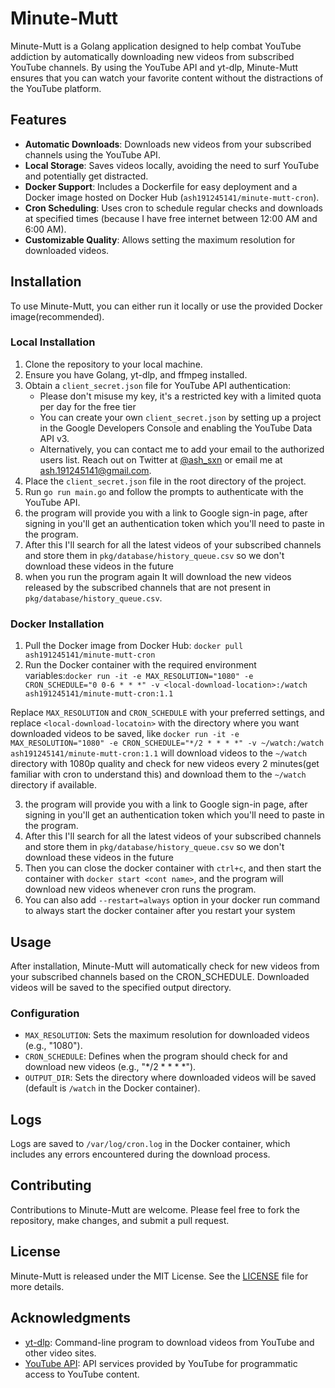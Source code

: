 # Minute-Mutt

Minute-Mutt is a Golang application designed to help combat YouTube addiction by automatically downloading new videos from subscribed YouTube channels. By using the YouTube API and yt-dlp, Minute-Mutt ensures that you can watch your favorite content without the distractions of the YouTube platform.

## Features

- **Automatic Downloads**: Downloads new videos from your subscribed channels using the YouTube API.
- **Local Storage**: Saves videos locally, avoiding the need to surf YouTube and potentially get distracted.
- **Docker Support**: Includes a Dockerfile for easy deployment and a Docker image hosted on Docker Hub (`ash191245141/minute-mutt-cron`).
- **Cron Scheduling**: Uses cron to schedule regular checks and downloads at specified times (because I have free internet between 12:00 AM and 6:00 AM).
- **Customizable Quality**: Allows setting the maximum resolution for downloaded videos.

## Installation

To use Minute-Mutt, you can either run it locally or use the provided Docker image(recommended).

### Local Installation

1. Clone the repository to your local machine.
2. Ensure you have Golang, yt-dlp, and ffmpeg installed.
3. Obtain a `client_secret.json` file for YouTube API authentication:
   - Please don't misuse my key, it's a restricted key with a limited quota per day for the free tier
   - You can create your own `client_secret.json` by setting up a project in the Google Developers Console and enabling the YouTube Data API v3.
   - Alternatively, you can contact me to add your email to the authorized users list. Reach out on Twitter at [@ash_sxn](https://twitter.com/ash_sxn) or email me at ash.191245141@gmail.com.
5. Place the `client_secret.json` file in the root directory of the project.
6. Run `go run main.go` and follow the prompts to authenticate with the YouTube API.
7. the program will provide you with a link to Google sign-in page, after signing in you'll get an authentication token which you'll need to paste in the program.
8. After this I'll search for all the latest videos of your subscribed channels and store them in `pkg/database/history_queue.csv` so we don't download these videos in the future
9. when you run the program again It will download the new videos released by the subscribed channels that are not present in `pkg/database/history_queue.csv`.

### Docker Installation

1. Pull the Docker image from Docker Hub: `docker pull ash191245141/minute-mutt-cron`
2. Run the Docker container with the required environment variables:`docker run -it -e MAX_RESOLUTION="1080" -e CRON_SCHEDULE="0 0-6 * * *" -v <local-download-location>:/watch ash191245141/minute-mutt-cron:1.1`

Replace `MAX_RESOLUTION` and `CRON_SCHEDULE` with your preferred settings, and replace `<local-download-locatoin>` with the directory where you want downloaded videos to be saved, like `docker run -it -e MAX_RESOLUTION="1080" -e CRON_SCHEDULE="*/2 * * * *" -v ~/watch:/watch ash191245141/minute-mutt-cron:1.1` will download videos to the `~/watch` directory with 1080p quality and check for new videos every 2 minutes(get familiar with cron to understand this) and download them to the `~/watch` directory if available.

3. the program will provide you with a link to Google sign-in page, after signing in you'll get an authentication token which you'll need to paste in the program.
4. After this I'll search for all the latest videos of your subscribed channels and store them in `pkg/database/history_queue.csv` so we don't download these videos in the future
5. Then you can close the docker container with `ctrl+c`, and then start the container with `docker start <cont name>`, and the program will download new videos whenever cron runs the program.
6. You can also add `--restart=always` option in your docker run command to always start the docker container after you restart your system
## Usage

After installation, Minute-Mutt will automatically check for new videos from your subscribed channels based on the CRON_SCHEDULE. Downloaded videos will be saved to the specified output directory.

### Configuration

- `MAX_RESOLUTION`: Sets the maximum resolution for downloaded videos (e.g., "1080").
- `CRON_SCHEDULE`: Defines when the program should check for and download new videos (e.g., "*/2 * * * *").
- `OUTPUT_DIR`: Sets the directory where downloaded videos will be saved (default is `/watch` in the Docker container).

## Logs

Logs are saved to `/var/log/cron.log` in the Docker container, which includes any errors encountered during the download process.

## Contributing

Contributions to Minute-Mutt are welcome. Please feel free to fork the repository, make changes, and submit a pull request.

## License

Minute-Mutt is released under the MIT License. See the [LICENSE](LICENSE) file for more details.

## Acknowledgments

- [yt-dlp](https://github.com/yt-dlp/yt-dlp): Command-line program to download videos from YouTube and other video sites.
- [YouTube API](https://developers.google.com/youtube/v3): API services provided by YouTube for programmatic access to YouTube content.


